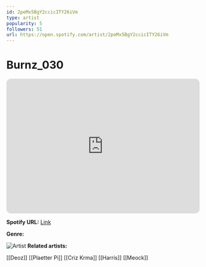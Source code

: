```yaml
---
id: 2peMx5BgY2ccicITY26iVm
type: artist
popularity: 5
followers: 51
url: https://open.spotify.com/artist/2peMx5BgY2ccicITY26iVm
---
```

# Burnz_030

<iframe style="border-radius:12px" src="https://open.spotify.com/embed/artist/2peMx5BgY2ccicITY26iVm" width="100%" height="352" frameBorder="0" allowfullscreen="" allow="autoplay; clipboard-write; encrypted-media; fullscreen; picture-in-picture" loading="lazy"></iframe>

**Spotify URL:** [Link](https://open.spotify.com/artist/2peMx5BgY2ccicITY26iVm)

**Genre:** 

![Artist](https://i.scdn.co/image/ab6761610000e5ebce42d69f797bc15243211ec2)
**Related artists:**

[[Deoz]]
[[Plaetter Pi]]
[[Criz Krma]]
[[Harris]]
[[Meock]]
